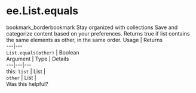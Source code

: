  
#  ee.List.equals
bookmark_borderbookmark Stay organized with collections  Save and categorize content based on your preferences.
Returns true if list contains the same elements as other, in the same order.
Usage | Returns  
---|---  
`List.equals(other)` | Boolean  
Argument | Type | Details  
---|---|---  
this: `list` | List |   
`other` | List |   
Was this helpful?
